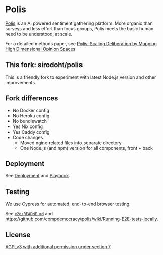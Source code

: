 # Polis

[Polis](https://pol.is/) is an AI powered sentiment gathering platform. More
organic than surveys and less effort than focus groups, Polis meets the basic
human need to be understood, at scale.

For a detailed methods paper, see
[Polis: Scaling Deliberation by Mapping High Dimensional Opinion Spaces][methods-paper].

[methods-paper]: https://www.e-revistes.uji.es/index.php/recerca/article/view/5516/6558

## This fork: sirodoht/polis

This is a friendly fork to experiment with latest Node.js version and other
improvements.

## Fork differences

* No Docker config
* No Heroku config
* No bundlewatch
* Yes Nix config
* Yes Caddy config
* Code changes
    * Moved nginx-related files into separate directory
    * One Node.js (and npm) version for all components, front + back

## Deployment

See [Deployment](/docs/deployment.md) and [Playbook](/docs/playbook.md).

## Testing

We use Cypress for automated, end-to-end browser testing.

See [`e2e/README.md`](/e2e/README.md) and
https://github.com/compdemocracy/polis/wiki/Running-E2E-tests-locally.

## License

[AGPLv3 with additional permission under section 7](/LICENSE)
